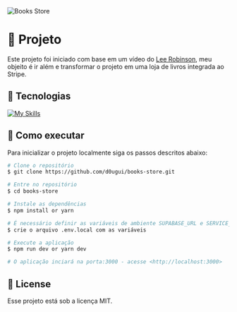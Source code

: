 <img align="center" src="src/assets/tela.gif" alt="Books Store">


# 📖 Projeto

Este projeto foi iniciado com base em um vídeo do [Lee Robinson](https://www.youtube.com/channel/UCZMli3czZnd1uoc1ShTouQw), meu objeito é ir além e transformar o projeto em uma loja de livros integrada ao Stripe. 

## 🧪 Tecnologias

 [![My Skills](https://skillicons.dev/icons?i=ts,nextjs,supabase,tailwind)](https://skillicons.dev)

## 🚀 Como executar

Para inicializar o projeto localmente siga os passos descritos abaixo:

```bash
# Clone o repositório
$ git clone https://github.com/d0ugui/books-store.git

# Entre no repositório
$ cd books-store

# Instale as dependências
$ npm install or yarn

# É necessário definir as variáveis de ambiente SUPABASE_URL e SERVICE_ROLE
$ crie o arquivo .env.local com as variáveis

# Execute a aplicação
$ npm run dev or yarn dev

# O aplicação inciará na porta:3000 - acesse <http://localhost:3000>
```

## 📝 License

Esse projeto está sob a licença MIT.